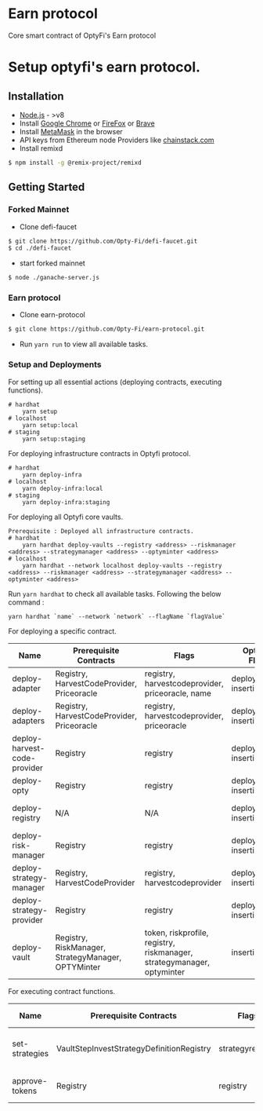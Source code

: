 # Earn protocol

Core smart contract of OptyFi's Earn protocol

# Setup optyfi's earn protocol.

## Installation

- <a href="https://nodejs.org/en/" target="_blank">Node.js</a> - >v8
- Install <a href="https://www.google.ca/chrome/" target="_blank">Google Chrome</a> or <a href="https://www.google.ca/chrome/" target="_blank">FireFox</a> or <a href="https://www.mozilla.org/en-CA/firefox/" target="_blank">Brave</a>
- Install <a href="https://brave.com/" target="_blank">MetaMask</a> in the browser
- API keys from Ethereum node Providers like <a href="https://chainstack.com" target="_blank">chainstack.com</a>
- Install remixd

```bash
$ npm install -g @remix-project/remixd
```

## Getting Started

### Forked Mainnet

- Clone defi-faucet

```bash
$ git clone https://github.com/Opty-Fi/defi-faucet.git
$ cd ./defi-faucet
```

- start forked mainnet

```bash
$ node ./ganache-server.js
```

### Earn protocol

- Clone earn-protocol

```bash
$ git clone https://github.com/Opty-Fi/earn-protocol.git
```

- Run `yarn run` to view all available tasks.

### Setup and Deployments
For setting up all essential actions (deploying contracts, executing functions).

```
# hardhat
    yarn setup
# localhost
    yarn setup:local
# staging
    yarn setup:staging
```

For deploying infrastructure contracts in Optyfi protocol.

```
# hardhat
    yarn deploy-infra
# localhost
    yarn deploy-infra:local
# staging
    yarn deploy-infra:staging
```

For deploying all Optyfi core vaults.

```
Prerequisite : Deployed all infrastructure contracts.
# hardhat
    yarn hardhat deploy-vaults --registry <address> --riskmanager <address> --strategymanager <address> --optyminter <address>
# localhost
    yarn hardhat --network localhost deploy-vaults --registry <address> --riskmanager <address> --strategymanager <address> --optyminter <address>
```

Run `yarn hardhat` to check all available tasks. Following the below command :
```
yarn hardhat `name` --network `network` --flagName `flagValue`
```

For deploying a specific contract.

| Name | Prerequisite Contracts | Flags      | Optional Flags | Description|
|------|--------------| ----------|-----|----|
|deploy-adapter     | Registry, HarvestCodeProvider, Priceoracle             |          registry, harvestcodeprovider,  priceoracle, name | deployedonce, insertindb | deploy specific adapter contract|
|deploy-adapters | Registry, HarvestCodeProvider, Priceoracle |          registry, harvestcodeprovider,  priceoracle | deployedonce, insertindb | deploy all available adapter contracts|
|deploy-harvest-code-provider | Registry |          registry | deployedonce, insertindb | deploy HarvestCodeProvider contract|
|deploy-opty | Registry |          registry | deployedonce, insertindb | deploy OPTY and OPTYMinter contracts|
|deploy-registry | N/A |          N/A | deployedonce, insertindb | deploy Registry and VaultStepInvestStrategyDefinitionRegistry contracts|
|deploy-risk-manager | Registry |          registry | deployedonce, insertindb | deploy RiskManager contract|
|deploy-strategy-manager | Registry, HarvestCodeProvider |          registry, harvestcodeprovider | deployedonce, insertindb | deploy StrategyManager contract|
|deploy-strategy-provider | Registry |          registry | deployedonce, insertindb | deploy StrategyProvider contract|
|deploy-vault | Registry, RiskManager, StrategyManager, OPTYMinter |          token, riskprofile, registry, riskmanager, strategymanager, optyminter | insertindb | deploy specific vault contract|

For executing contract functions.

| Name | Prerequisite Contracts | Flags      | Optional Flags | Description|
|------|--------------| ----------|-----|----|
|set-strategies    | VaultStepInvestStrategyDefinitionRegistry             |          strategyregistry | N/A | set all current available strategies|
|approve-tokens | Registry |          registry | N/A | approve all available tokens|